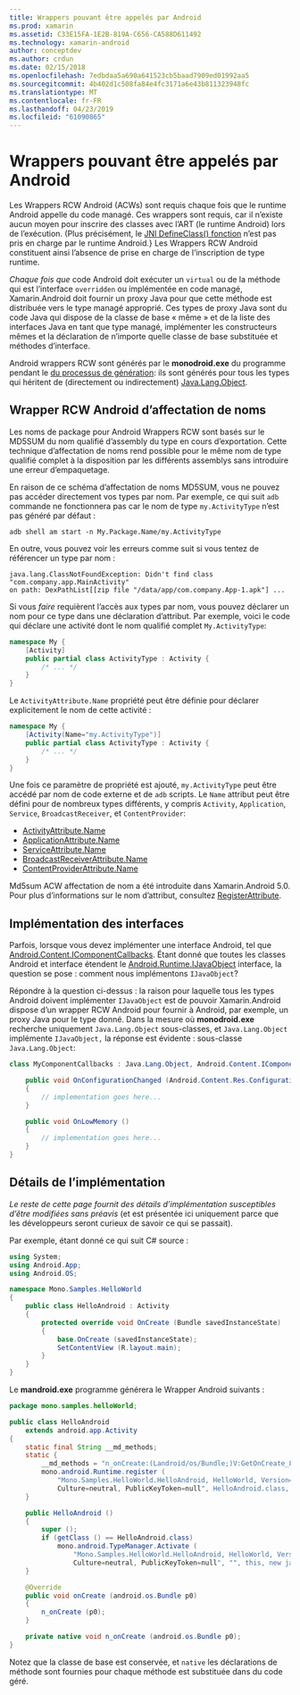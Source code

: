 ```yaml
---
title: Wrappers pouvant être appelés par Android
ms.prod: xamarin
ms.assetid: C33E15FA-1E2B-819A-C656-CA588D611492
ms.technology: xamarin-android
author: conceptdev
ms.author: crdun
ms.date: 02/15/2018
ms.openlocfilehash: 7edbdaa5a690a641523cb5baad7909ed01992aa5
ms.sourcegitcommit: 4b402d1c508fa84e4fc3171a6e43b811323948fc
ms.translationtype: MT
ms.contentlocale: fr-FR
ms.lasthandoff: 04/23/2019
ms.locfileid: "61090865"
---
```

# <a name="android-callable-wrappers"></a>Wrappers pouvant être appelés par Android

Les Wrappers RCW Android (ACWs) sont requis chaque fois que le runtime Android appelle du code managé. Ces wrappers sont requis, car il n’existe aucun moyen pour inscrire des classes avec l’ART (le runtime Android) lors de l’exécution. (Plus précisément, le [JNI DefineClass() fonction](http://docs.oracle.com/javase/1.5.0/docs/guide/jni/spec/functions.html#wp15986) n’est pas pris en charge par le runtime Android.} Les Wrappers RCW Android constituent ainsi l’absence de prise en charge de l’inscription de type runtime. 

*Chaque fois que* code Android doit exécuter un `virtual` ou de la méthode qui est l’interface `overridden` ou implémentée en code managé, Xamarin.Android doit fournir un proxy Java pour que cette méthode est distribuée vers le type managé approprié. Ces types de proxy Java sont du code Java qui dispose de la classe de base « même » et de la liste des interfaces Java en tant que type managé, implémenter les constructeurs mêmes et la déclaration de n’importe quelle classe de base substituée et méthodes d’interface. 

Android wrappers RCW sont générés par le **monodroid.exe** du programme pendant le [du processus de génération](~/android/deploy-test/building-apps/build-process.md): ils sont générés pour tous les types qui héritent de (directement ou indirectement) [ Java.Lang.Object](https://developer.xamarin.com/api/type/Java.Lang.Object/). 



## <a name="android-callable-wrapper-naming"></a>Wrapper RCW Android d’affectation de noms

Les noms de package pour Android Wrappers RCW sont basés sur le MD5SUM du nom qualifié d’assembly du type en cours d’exportation. Cette technique d’affectation de noms rend possible pour le même nom de type qualifié complet à la disposition par les différents assemblys sans introduire une erreur d’empaquetage. 

En raison de ce schéma d’affectation de noms MD5SUM, vous ne pouvez pas accéder directement vos types par nom. Par exemple, ce qui suit `adb` commande ne fonctionnera pas car le nom de type `my.ActivityType` n’est pas généré par défaut : 

```shell
adb shell am start -n My.Package.Name/my.ActivityType
```

En outre, vous pouvez voir les erreurs comme suit si vous tentez de référencer un type par nom :

```shell
java.lang.ClassNotFoundException: Didn't find class "com.company.app.MainActivity"
on path: DexPathList[[zip file "/data/app/com.company.App-1.apk"] ...
```

Si vous *faire* requièrent l’accès aux types par nom, vous pouvez déclarer un nom pour ce type dans une déclaration d’attribut. Par exemple, voici le code qui déclare une activité dont le nom qualifié complet `My.ActivityType`:

```csharp
namespace My {
    [Activity]
    public partial class ActivityType : Activity {
        /* ... */
    }
}
```

Le `ActivityAttribute.Name` propriété peut être définie pour déclarer explicitement le nom de cette activité : 

```csharp
namespace My {
    [Activity(Name="my.ActivityType")]
    public partial class ActivityType : Activity {
        /* ... */
    }
}
```

Une fois ce paramètre de propriété est ajouté, `my.ActivityType` peut être accédé par nom de code externe et de `adb` scripts. Le `Name` attribut peut être défini pour de nombreux types différents, y compris `Activity`, `Application`, `Service`, `BroadcastReceiver`, et `ContentProvider`: 

-   [ActivityAttribute.Name](https://developer.xamarin.com/api/property/Android.App.ActivityAttribute.Name/)
-   [ApplicationAttribute.Name](https://developer.xamarin.com/api/property/Android.App.ApplicationAttribute.Name/)
-   [ServiceAttribute.Name](https://developer.xamarin.com/api/property/Android.App.ServiceAttribute.Name/)
-   [BroadcastReceiverAttribute.Name](https://developer.xamarin.com/api/property/Android.Content.BroadcastReceiverAttribute.Name/)
-   [ContentProviderAttribute.Name](https://developer.xamarin.com/api/property/Android.Content.ContentProviderAttribute.Name/)

Md5sum ACW affectation de nom a été introduite dans Xamarin.Android 5.0. Pour plus d’informations sur le nom d’attribut, consultez [RegisterAttribute](https://developer.xamarin.com/api/type/Android.Runtime.RegisterAttribute/). 



## <a name="implementing-interfaces"></a>Implémentation des interfaces

Parfois, lorsque vous devez implémenter une interface Android, tel que [Android.Content.IComponentCallbacks](https://developer.xamarin.com/api/type/Android.Content.IComponentCallbacks/). Étant donné que toutes les classes Android et interface étendent le [Android.Runtime.IJavaObject](https://developer.xamarin.com/api/type/Android.Runtime.IJavaObject/) interface, la question se pose : comment nous implémentons `IJavaObject`? 

Répondre à la question ci-dessus : la raison pour laquelle tous les types Android doivent implémenter `IJavaObject` est de pouvoir Xamarin.Android dispose d’un wrapper RCW Android pour fournir à Android, par exemple, un proxy Java pour le type donné. Dans la mesure où **monodroid.exe** recherche uniquement `Java.Lang.Object` sous-classes, et `Java.Lang.Object` implémente `IJavaObject,` la réponse est évidente : sous-classe `Java.Lang.Object`: 

```csharp
class MyComponentCallbacks : Java.Lang.Object, Android.Content.IComponentCallbacks {

    public void OnConfigurationChanged (Android.Content.Res.Configuration newConfig)
    {
        // implementation goes here...
    } 

    public void OnLowMemory ()
    {
        // implementation goes here...
    }
}
```


## <a name="implementation-details"></a>Détails de l’implémentation

*Le reste de cette page fournit des détails d’implémentation susceptibles d’être modifiées sans préavis* (et est présentée ici uniquement parce que les développeurs seront curieux de savoir ce qui se passait). 

Par exemple, étant donné ce qui suit C# source :

```csharp
using System;
using Android.App;
using Android.OS;

namespace Mono.Samples.HelloWorld
{
    public class HelloAndroid : Activity
    {
        protected override void OnCreate (Bundle savedInstanceState)
        {
            base.OnCreate (savedInstanceState);
            SetContentView (R.layout.main);
        }
    }
}
```

Le **mandroid.exe** programme générera le Wrapper Android suivants : 

```java
package mono.samples.helloWorld;

public class HelloAndroid
    extends android.app.Activity
{
    static final String __md_methods;
    static {
        __md_methods = "n_onCreate:(Landroid/os/Bundle;)V:GetOnCreate_Landroid_os_Bundle_Handler\n" + "";
        mono.android.Runtime.register (
            "Mono.Samples.HelloWorld.HelloAndroid, HelloWorld, Version=1.0.0.0, 
            Culture=neutral, PublicKeyToken=null", HelloAndroid.class, __md_methods);
    }

    public HelloAndroid ()
    {
        super ();
        if (getClass () == HelloAndroid.class)
            mono.android.TypeManager.Activate (
                "Mono.Samples.HelloWorld.HelloAndroid, HelloWorld, Version=1.0.0.0, 
                Culture=neutral, PublicKeyToken=null", "", this, new java.lang.Object[] {  });
    }

    @Override
    public void onCreate (android.os.Bundle p0)
    {
        n_onCreate (p0);
    }

    private native void n_onCreate (android.os.Bundle p0);
}
```

Notez que la classe de base est conservée, et `native` les déclarations de méthode sont fournies pour chaque méthode est substituée dans du code géré. 
